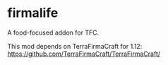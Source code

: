 # firmalife
A food-focused addon for TFC.

This mod depends on TerraFirmaCraft for 1.12:
https://github.com/TerraFirmaCraft/TerraFirmaCraft/

